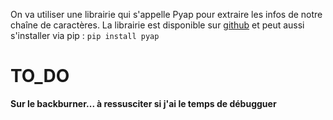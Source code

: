 On va utiliser une librairie qui s'appelle Pyap pour extraire les infos de notre chaîne de caractères. 
La librairie est disponible sur [github](https://github.com/vladimarius/pyap) et peut aussi s'installer via pip : `pip install pyap`

# TO_DO
**Sur le backburner... à ressusciter si j'ai le temps de débugguer**